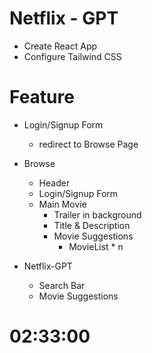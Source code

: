# Netflix - GPT

- Create React App
- Configure Tailwind CSS 


# Feature

- Login/Signup Form
  - redirect to Browse Page

- Browse
    - Header
    - Login/Signup Form
    - Main Movie
        - Trailer in background
        - Title &  Description
        - Movie Suggestions
            - MovieList * n

- Netflix-GPT 
    - Search Bar
    - Movie Suggestions

# 02:33:00
